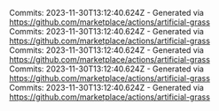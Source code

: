 Commits: 2023-11-30T13:12:40.624Z - Generated via https://github.com/marketplace/actions/artificial-grass
<br>
Commits: 2023-11-30T13:12:40.624Z - Generated via https://github.com/marketplace/actions/artificial-grass
<br>
Commits: 2023-11-30T13:12:40.624Z - Generated via https://github.com/marketplace/actions/artificial-grass
<br>
Commits: 2023-11-30T13:12:40.624Z - Generated via https://github.com/marketplace/actions/artificial-grass
<br>
Commits: 2023-11-30T13:12:40.624Z - Generated via https://github.com/marketplace/actions/artificial-grass
<br>
